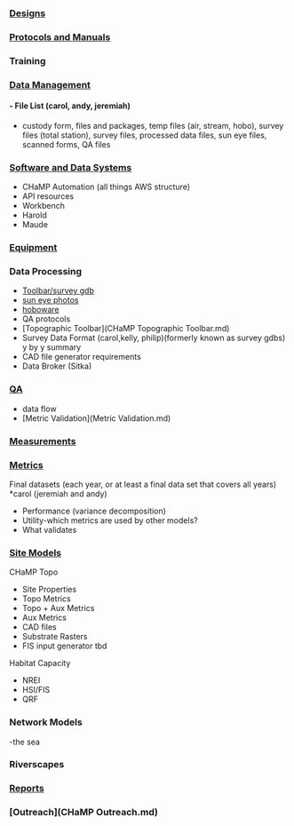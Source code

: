 

### [Designs](Designs.md)

### [Protocols and Manuals](ProtocolMainPage.md)

### Training

### [Data Management](DataManagement.md)
#### - File List (carol, andy, jeremiah)
- custody form, files and packages, temp files (air, stream, hobo), survey files (total station), survey files, processed data files, sun eye files, scanned forms, QA files

### [Software and Data Systems](OtherSoftware.md)
- CHaMP Automation (all things AWS structure)
- API resources
- Workbench
- Harold
- Maude

### [Equipment](Equipment.md)

### Data Processing 

- [Toolbar/survey gdb](TopoDataProcessing.md)
- [sun eye photos](DataProcessing.md)
- [hoboware](DataProcessing.md)
- QA protocols
- [Topographic Toolbar](CHaMP Topographic Toolbar.md)
- Survey Data Format (carol,kelly, philip)(formerly known as survey gdbs) y by y summary
- CAD file generator requirements
- Data Broker (Sitka)

### [QA](QAMain.md)
- data flow
- [Metric Validation](Metric Validation.md)

### [Measurements](MeasurementsMainPage.md)

### [Metrics](MetricsMainPage.md) 

Final datasets (each year, or at least a final data set that covers all years)
*carol (jeremiah and andy)

- Performance (variance decomposition)
- Utility-which metrics are used by other models? 
- What validates

### [Site Models](Models.md)

CHaMP Topo 
- Site Properties
- Topo Metrics
- Topo + Aux Metrics
- Aux Metrics
- CAD files
- Substrate Rasters
- FIS input generator tbd

Habitat Capacity
- NREI
- HSI/FIS
- QRF


### Network Models
-the sea

### Riverscapes

### [Reports](ReportsMain.md) 

### [Outreach](CHaMP Outreach.md)

